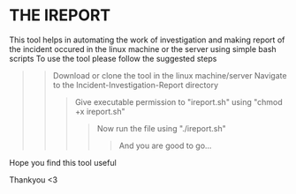 # THE IREPORT #
This tool  helps in automating  the work of investigation and making  report of the incident occured in the linux machine or the server using simple bash scripts
To use the tool please follow the suggested steps 
>> Download or clone the tool in the linux machine/server
>> Navigate to the Incident-Investigation-Report directory
>>> Give executable permission to "ireport.sh"  using "chmod +x ireport.sh"
>>>> Now run the file using "./ireport.sh"
>>>>> And you are good to go...

Hope you find this tool useful 

Thankyou <3
